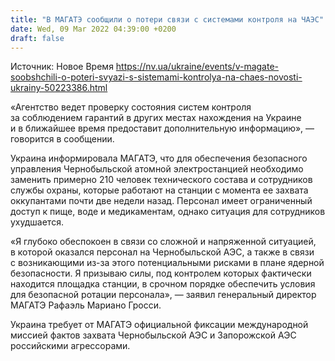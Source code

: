 ```yaml
---
title: "В МАГАТЭ сообщили о потери связи с системами контроля на ЧАЭС"
date: Wed, 09 Mar 2022 04:39:00 +0200
draft: false
---
```

Источник: Новое Время https://nv.ua/ukraine/events/v-magate-soobshchili-o-poteri-svyazi-s-sistemami-kontrolya-na-chaes-novosti-ukrainy-50223386.html


«Агентство ведет проверку состояния систем контроля за соблюдением гарантий в других местах нахождения на Украине и в ближайшее время предоставит дополнительную информацию», — говорится в сообщении.

Украина информировала МАГАТЭ, что для обеспечения безопасного управления Чернобыльской атомной электростанцией необходимо заменить примерно 210 человек технического состава и сотрудников службы охраны, которые работают на станции с момента ее захвата оккупантами почти две недели назад. Персонал имеет ограниченный доступ к пище, воде и медикаментам, однако ситуация для сотрудников ухудшается.

«Я глубоко обеспокоен в связи со сложной и напряженной ситуацией, в которой оказался персонал на Чернобыльской АЭС, а также в связи с возникающими из-за этого потенциальными рисками в плане ядерной безопасности. Я призываю силы, под контролем которых фактически находится площадка станции, в срочном порядке обеспечить условия для безопасной ротации персонала», — заявил генеральный директор МАГАТЭ Рафаэль Мариано Гросси.

Украина требует от МАГАТЭ официальной фиксации международной миссией фактов захвата Чернобыльской АЭС и Запорожской АЭС российскими агрессорами.
